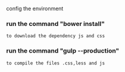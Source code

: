 config the environment
    
### run the command "bower install"
    to download the dependency js and css

### run the command "gulp --production"
    to compile the files .css,less and js
